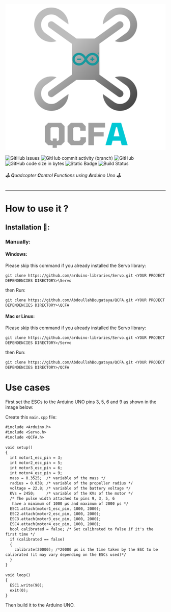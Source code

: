 ![QCFA](./img/QCFA.png)

![GitHub issues](https://img.shields.io/github/issues/AbdoullahBougataya/QCFA?style=flat-square&logo=github&logoColor=cyan&color=cyan&link=https%3A%2F%2Fgithub.com%2FAbdoullahBougataya%2FQCFA%2Fissues%3Fq%3Dis%253Aopen)
![GitHub commit activity (branch)](https://img.shields.io/github/commit-activity/t/AbdoullahBougataya/QCFA/main?style=flat-square&logo=git&logoColor=cyan&color=cyan&link=https%3A%2F%2Fgithub.com%2FAbdoullahBougataya%2FQCFA%2Fcommits%2Fmain)
![GitHub](https://img.shields.io/github/license/AbdoullahBougataya/QCFA?style=flat-square&logo=firefox&logoColor=cyan&color=cyan&link=https%3A%2F%2Fgithub.com%2FAbdoullahBougataya%2FQCFA%2Fblob%2Fmain%2FLICENSE)
![GitHub code size in bytes](https://img.shields.io/github/languages/code-size/AbdoullahBougataya/QCFA?style=flat-square&logo=github&logoColor=cyan&color=cyan&link=%23)
![Static Badge](https://img.shields.io/badge/Runs_on-Arduino_UNO-cyan?style=flat-square&logo=arduino&link=https%3A%2F%2Fstore.arduino.cc%2Fproducts%2Farduino-uno-rev3)
![Build Status](https://img.shields.io/badge/build-passing-cyan?style=flat-square&logo=arduino&logoColor=cyan)

###### 🕹️ **Q**uadcopter **C**ontrol **F**unctions using **A**rduino Uno 🕹️

---

# How to use it ?
## Installation 💾:
### Manually:
#### Windows:
Please skip this command if you already installed the Servo library:
```
git clone https://github.com/arduino-libraries/Servo.git <YOUR PROJECT DEPENDENCIES DIRECTORY>\Servo
```
then Run:
```
git clone https://github.com/AbdoullahBougataya/QCFA.git <YOUR PROJECT DEPENDENCIES DIRECTORY>\QCFA
```
#### Mac or Linux:
Please skip this command if you already installed the Servo library:
```
git clone https://github.com/arduino-libraries/Servo.git <YOUR PROJECT DEPENDENCIES DIRECTORY>/Servo
```
then Run:
```
git clone https://github.com/AbdoullahBougataya/QCFA.git <YOUR PROJECT DEPENDENCIES DIRECTORY>/QCFA
```
# Use cases
First set the ESCs to the Arduino UNO pins 3, 5, 6 and 9 as shown in the image below:

Create this `main.cpp` file:
```
#include <Arduino.h>
#include <Servo.h>
#include <QCFA.h>

void setup()
{
  int motor1_esc_pin = 3;
  int motor2_esc_pin = 5;
  int motor3_esc_pin = 6;
  int motor4_esc_pin = 9;
  mass = 0.3525;  /* variable of the mass */
  radius = 0.038; /* variable of the propeller radius */
  voltage = 22.8; /* variable of the battery voltage */
  KVs = 2450;     /* variable of the KVs of the motor */
  /* The pulse width attached to pins 9, 3, 5, 6
   have a minimum of 1000 µs and maximum of 2000 µs */
  ESC1.attach(motor1_esc_pin, 1000, 2000);
  ESC2.attach(motor2_esc_pin, 1000, 2000);
  ESC3.attach(motor3_esc_pin, 1000, 2000);
  ESC4.attach(motor4_esc_pin, 1000, 2000);
  bool calibrated = false; /* Set calibrated to false if it's the first time */
  if (calibrated == false)
  {
    calibrate(20000); /*20000 µs is the time taken by the ESC to be calibrated (it may vary depending on the ESCs used)*/
  }
}

void loop()
{
  ESC1.write(90);
  exit(0);
}
```
Then build it to the Arduino UNO.
